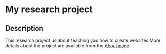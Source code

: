 # My research project

<!-- comment here -->

## Description
This research project us about teaching you how to create websites 
More details about the project are available from the [About page](https://github.com/ufangYang/jeco-website/blob/main/about.md) 
